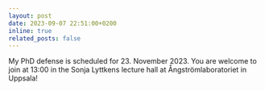 ```yaml
---
layout: post
date: 2023-09-07 22:51:00+0200
inline: true
related_posts: false
---
```


My PhD defense is scheduled for 23. November 2023. You are welcome to join at 13:00 in the Sonja Lyttkens lecture hall at Ångströmlaboratoriet in Uppsala!
